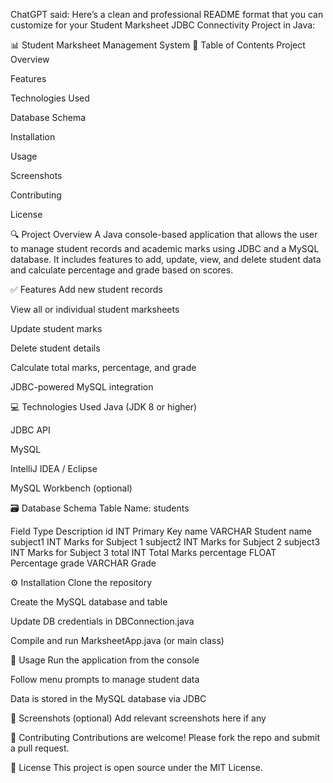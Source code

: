 ChatGPT said:
Here’s a clean and professional README format that you can customize for your Student Marksheet JDBC Connectivity Project in Java:

📊 Student Marksheet Management System
📌 Table of Contents
Project Overview

Features

Technologies Used

Database Schema

Installation

Usage

Screenshots

Contributing

License

🔍 Project Overview
A Java console-based application that allows the user to manage student records and academic marks using JDBC and a MySQL database. It includes features to add, update, view, and delete student data and calculate percentage and grade based on scores.

✅ Features
Add new student records

View all or individual student marksheets

Update student marks

Delete student details

Calculate total marks, percentage, and grade

JDBC-powered MySQL integration

💻 Technologies Used
Java (JDK 8 or higher)

JDBC API

MySQL

IntelliJ IDEA / Eclipse

MySQL Workbench (optional)

🗃 Database Schema
Table Name: students

Field	Type	Description
id	INT	Primary Key
name	VARCHAR	Student name
subject1	INT	Marks for Subject 1
subject2	INT	Marks for Subject 2
subject3	INT	Marks for Subject 3
total	INT	Total Marks
percentage	FLOAT	Percentage
grade	VARCHAR	Grade

⚙️ Installation
Clone the repository

Create the MySQL database and table

Update DB credentials in DBConnection.java

Compile and run MarksheetApp.java (or main class)

🚀 Usage
Run the application from the console

Follow menu prompts to manage student data

Data is stored in the MySQL database via JDBC

📸 Screenshots (optional)
Add relevant screenshots here if any

🤝 Contributing
Contributions are welcome! Please fork the repo and submit a pull request.

📄 License
This project is open source under the MIT License.
